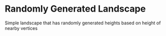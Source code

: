 # Randomly Generated Landscape
Simple landscape that has randomly generated heights based on height of nearby vertices
